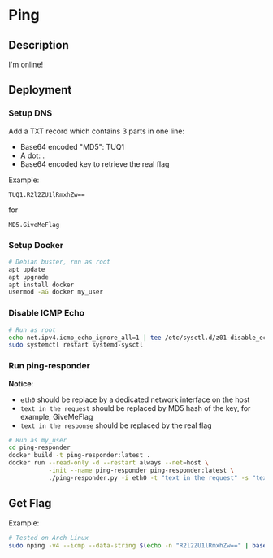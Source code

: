 # Ping

## Description

I'm online!

## Deployment

### Setup DNS

Add a TXT record which contains 3 parts in one line:

- Base64 encoded "MD5": TUQ1
- A dot: .
- Base64 encoded key to retrieve the real flag

Example:
```
TUQ1.R2l2ZU1lRmxhZw==
```

for

```
MD5.GiveMeFlag
```

### Setup Docker

```bash
# Debian buster, run as root
apt update
apt upgrade
apt install docker
usermod -aG docker my_user
```

### Disable ICMP Echo

```bash
# Run as root
echo net.ipv4.icmp_echo_ignore_all=1 | tee /etc/sysctl.d/z01-disable_echo_reply.conf >/dev/null
sudo systemctl restart systemd-sysctl
```

### Run ping-responder

**Notice**:

- `eth0` should be replace by a dedicated network interface on the host
- `text in the request` should be replaced by MD5 hash of the key, for example, GiveMeFlag
- `text in the response` should be replaced by the real flag

```bash
# Run as my_user
cd ping-responder
docker build -t ping-responder:latest .
docker run --read-only -d --restart always --net=host \
           -init --name ping-responder ping-responder:latest \
           ./ping-responder.py -i eth0 -t "text in the request" -s "text in the response"
```

## Get Flag

Example:

```bash
# Tested on Arch Linux
sudo nping -v4 --icmp --data-string $(echo -n "R2l2ZU1lRmxhZw==" | base64 -d | md5sum | sed 's/ .*$//') ctf.example.com -c 1
```
